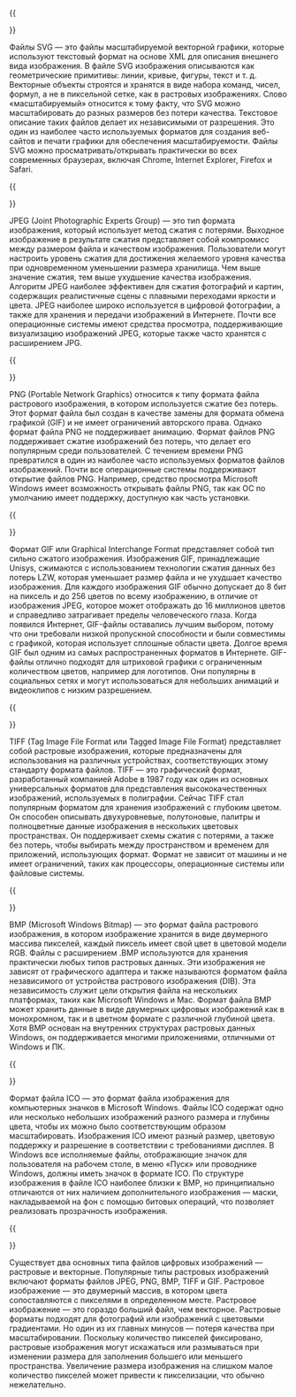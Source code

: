 ﻿---
translation: true
deploy: false
---

{{<section SVG>}}

Файлы SVG — это файлы масштабируемой векторной графики, которые используют текстовый формат на основе XML для описания внешнего вида изображения. В файле SVG изображения описываются как геометрические примитивы: линии, кривые, фигуры, текст и т. д. Векторные объекты строятся и хранятся в виде набора команд, чисел, формул, а не в пиксельной сетке, как в растровых изображениях. Слово «масштабируемый» относится к тому факту, что SVG можно масштабировать до разных размеров без потери качества. Текстовое описание таких файлов делает их независимыми от разрешения. Это один из наиболее часто используемых форматов для создания веб-сайтов и печати графики для обеспечения масштабируемости. Файлы SVG можно просматривать/открывать практически во всех современных браузерах, включая Chrome, Internet Explorer, Firefox и Safari.

{{<section JPG>}}

JPEG (Joint Photographic Experts Group) — это тип формата изображения, который использует метод сжатия с потерями. Выходное изображение в результате сжатия представляет собой компромисс между размером файла и качеством изображения. Пользователи могут настроить уровень сжатия для достижения желаемого уровня качества при одновременном уменьшении размера хранилища. Чем выше значение сжатия, тем выше ухудшение качества изображения. Алгоритм JPEG наиболее эффективен для сжатия фотографий и картин, содержащих реалистичные сцены с плавными переходами яркости и цвета. JPEG наиболее широко используется в цифровой фотографии, а также для хранения и передачи изображений в Интернете. Почти все операционные системы имеют средства просмотра, поддерживающие визуализацию изображений JPEG, которые также часто хранятся с расширением JPG.

{{<section PNG>}}

PNG (Portable Network Graphics) относится к типу формата файла растрового изображения, в котором используется сжатие без потерь. Этот формат файла был создан в качестве замены для формата обмена графикой (GIF) и не имеет ограничений авторского права. Однако формат файла PNG не поддерживает анимацию. Формат файлов PNG поддерживает сжатие изображений без потерь, что делает его популярным среди пользователей. С течением времени PNG превратился в один из наиболее часто используемых форматов файлов изображений. Почти все операционные системы поддерживают открытие файлов PNG. Например, средство просмотра Microsoft Windows имеет возможность открывать файлы PNG, так как ОС по умолчанию имеет поддержку, доступную как часть установки.

{{<section GIF>}}

Формат GIF или Graphical Interchange Format представляет собой тип сильно сжатого изображения. Изображения GIF, принадлежащие Unisys, сжимаются с использованием технологии сжатия данных без потерь LZW, которая уменьшает размер файла и не ухудшает качество изображения. Для каждого изображения GIF обычно допускает до 8 бит на пиксель и до 256 цветов по всему изображению, в отличие от изображения JPEG, которое может отображать до 16 миллионов цветов и справедливо затрагивает пределы человеческого глаза. Когда появился Интернет, GIF-файлы оставались лучшим выбором, потому что они требовали низкой пропускной способности и были совместимы с графикой, которая использует сплошные области цвета. Долгое время GIF был одним из самых распространенных форматов в Интернете. GIF-файлы отлично подходят для штриховой графики с ограниченным количеством цветов, например для логотипов. Они популярны в социальных сетях и могут использоваться для небольших анимаций и видеоклипов с низким разрешением.

{{<section TIFF>}}

TIFF (Tag Image File Format или Tagged Image File Format) представляет собой растровые изображения, которые предназначены для использования на различных устройствах, соответствующих этому стандарту формата файлов. TIFF — это графический формат, разработанный компанией Adobe в 1987 году как один из основных универсальных форматов для представления высококачественных изображений, используемых в полиграфии. Сейчас TIFF стал популярным форматом для хранения изображений с глубоким цветом. Он способен описывать двухуровневые, полутоновые, палитры и полноцветные данные изображения в нескольких цветовых пространствах. Он поддерживает схемы сжатия с потерями, а также без потерь, чтобы выбирать между пространством и временем для приложений, использующих формат. Формат не зависит от машины и не имеет ограничений, таких как процессоры, операционные системы или файловые системы.

{{<section BMP>}}

BMP (Microsoft Windows Bitmap) — это формат файла растрового изображения, в котором изображение хранится в виде двумерного массива пикселей, каждый пиксель имеет свой цвет в цветовой модели RGB. Файлы с расширением .BMP используются для хранения практически любых типов растровых данных. Эти изображения не зависят от графического адаптера и также называются форматом файла независимого от устройства растрового изображения (DIB). Эта независимость служит цели открытия файла на нескольких платформах, таких как Microsoft Windows и Mac. Формат файла BMP может хранить данные в виде двумерных цифровых изображений как в монохромном, так и в цветном формате с различной глубиной цвета. Хотя BMP основан на внутренних структурах растровых данных Windows, он поддерживается многими приложениями, отличными от Windows и ПК.

{{<section ICO>}}

Формат файла ICO — это формат файла изображения для компьютерных значков в Microsoft Windows. Файлы ICO содержат одно или несколько небольших изображений разного размера и глубины цвета, чтобы их можно было соответствующим образом масштабировать. Изображения ICO имеют разный размер, цветовую поддержку и разрешение в соответствии с требованиями дисплея. В Windows все исполняемые файлы, отображающие значок для пользователя на рабочем столе, в меню «Пуск» или проводнике Windows, должны иметь значок в формате ICO. По структуре изображения в файле ICO наиболее близки к BMP, но принципиально отличаются от них наличием дополнительного изображения — маски, накладываемой на фон с помощью битовых операций, что позволяет реализовать прозрачность изображения.

{{<section Image>}}

Существует два основных типа файлов цифровых изображений — растровые и векторные. Популярные типы растровых изображений включают форматы файлов JPEG, PNG, BMP, TIFF и GIF. Растровое изображение — это двумерный массив, в котором цвета сопоставляются с пикселями в определенном месте. Растровое изображение — это гораздо больший файл, чем векторное. Растровые форматы подходят для фотографий или изображений с цветовыми градиентами. Но один из их главных минусов — потеря качества при масштабировании. Поскольку количество пикселей фиксировано, растровые изображения могут искажаться или размываться при изменении размера для заполнения большего или меньшего пространства. Увеличение размера изображения на слишком малое количество пикселей может привести к пикселизации, что обычно нежелательно.